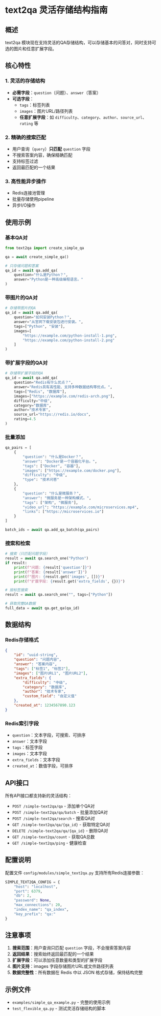 # text2qa 灵活存储结构指南

## 概述

text2qa 模块现在支持灵活的QA存储结构，可以存储基本的问答对，同时支持可选的图片和任意扩展字段。

## 核心特性

### 1. 灵活的存储结构

- **必需字段**：`question`（问题）、`answer`（答案）
- **可选字段**：
  - `tags`：标签列表
  - `images`：图片URL/路径列表
  - **任意扩展字段**：如 `difficulty`、`category`、`author`、`source_url`、`rating` 等

### 2. 精确的搜索匹配

- 用户查询（`query`）**只匹配** `question` 字段
- 不搜索答案内容，确保精确匹配
- 支持标签过滤
- 返回最匹配的一个结果

### 3. 高性能异步操作

- Redis连接池管理
- 批量存储使用pipeline
- 异步I/O操作

## 使用示例

### 基本QA对

```python
from text2qa import create_simple_qa

qa = await create_simple_qa()

# 只存储问题和答案
qa_id = await qa.add_qa(
    question="什么是Python？",
    answer="Python是一种高级编程语言。"
)
```

### 带图片的QA对

```python
# 存储带图片的QA
qa_id = await qa.add_qa(
    question="如何安装Python？",
    answer="从官网下载安装包进行安装。",
    tags=["Python", "安装"],
    images=[
        "https://example.com/python-install-1.png",
        "https://example.com/python-install-2.png"
    ]
)
```

### 带扩展字段的QA对

```python
# 存储带扩展字段的QA
qa_id = await qa.add_qa(
    question="Redis有什么优点？",
    answer="Redis具有高性能、支持多种数据结构等优点。",
    tags=["Redis", "数据库"],
    images=["https://example.com/redis-arch.png"],
    difficulty="中级",
    category="数据库",
    author="技术专家",
    source_url="https://redis.io/docs",
    rating=4.5
)
```

### 批量添加

```python
qa_pairs = [
    {
        "question": "什么是Docker？",
        "answer": "Docker是一个容器化平台。",
        "tags": ["Docker", "容器"],
        "images": ["https://example.com/docker.png"],
        "difficulty": "中级",
        "type": "技术问答"
    },
    {
        "question": "什么是微服务？",
        "answer": "微服务是一种架构模式。",
        "tags": ["架构", "微服务"],
        "video_url": "https://example.com/microservices.mp4",
        "links": ["https://microservices.io"]
    }
]

batch_ids = await qa.add_qa_batch(qa_pairs)
```

### 搜索和检索

```python
# 搜索（只匹配问题字段）
result = await qa.search_one("Python")
if result:
    print(f"问题: {result['question']}")
    print(f"答案: {result['answer']}")
    print(f"图片: {result.get('images', [])}")
    print(f"扩展字段: {result.get('extra_fields', {})}")

# 按标签搜索
result = await qa.search_one("", tags=["Python"])

# 获取完整QA数据
full_data = await qa.get_qa(qa_id)
```

## 数据结构

### Redis存储格式

```json
{
    "id": "uuid-string",
    "question": "问题内容",
    "answer": "答案内容",
    "tags": ["标签1", "标签2"],
    "images": ["图片URL1", "图片URL2"],
    "extra_fields": {
        "difficulty": "中级",
        "category": "数据库",
        "author": "技术专家",
        "custom_field": "自定义值"
    },
    "created_at": 1234567890.123
}
```

### Redis索引字段

- `question`：文本字段，可搜索、可排序
- `answer`：文本字段
- `tags`：标签字段
- `images`：文本字段
- `extra_fields`：文本字段
- `created_at`：数值字段，可排序

## API接口

所有API接口都支持新的灵活结构：

- `POST /simple-text2qa/qa` - 添加单个QA对
- `POST /simple-text2qa/qa/batch` - 批量添加QA对
- `POST /simple-text2qa/search` - 搜索QA对
- `GET /simple-text2qa/qa/{qa_id}` - 获取特定QA对
- `DELETE /simple-text2qa/qa/{qa_id}` - 删除QA对
- `GET /simple-text2qa/count` - 获取QA总数
- `GET /simple-text2qa/ping` - 健康检查

## 配置说明

配置文件 `config/modules/simple_text2qa.py` 支持所有Redis连接参数：

```python
SIMPLE_TEXT2QA_CONFIG = {
    "host": "localhost",
    "port": 6379,
    "db": 2,
    "password": None,
    "max_connections": 20,
    "index_name": "qa_index",
    "key_prefix": "qa:"
}
```

## 注意事项

1. **搜索范围**：用户查询只匹配 `question` 字段，不会搜索答案内容
2. **返回结果**：搜索始终返回最匹配的一个结果
3. **扩展字段**：可以添加任意数量和类型的扩展字段
4. **图片支持**：images 字段存储图片URL或文件路径列表
5. **数据完整性**：所有数据在 Redis 中以 JSON 格式存储，保持结构完整

## 示例文件

- `examples/simple_qa_example.py` - 完整的使用示例
- `test_flexible_qa.py` - 测试灵活存储结构的脚本
